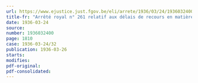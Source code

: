 ```yaml
---
url: https://www.ejustice.just.fgov.be/eli/arrete/1936/03/24/1936032400/justel
title-fr: "Arrêté royal n° 261 relatif aux délais de recours en matière disciplinaire"
date: 1936-03-24
source:
number: 1936032400
page: 1810
case: 1936-03-24/32
publication: 1936-03-26
starts:
modifies:
pdf-original:
pdf-consolidated:
---
```


